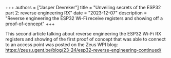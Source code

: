+++
authors = ["Jasper Devreker"]
title = "Unveiling secrets of the ESP32 part 2: reverse engineering RX"
date = "2023-12-07"
description = "Reverse engineering the ESP32 Wi-Fi receive registers and showing off a proof-of-concept"
+++

This second article talking about reverse engineering the ESP32 Wi-Fi RX registers and showing of the first proof of concept that was able to connect to an access point was posted on the Zeus WPI blog: https://zeus.ugent.be/blog/23-24/esp32-reverse-engineering-continued/